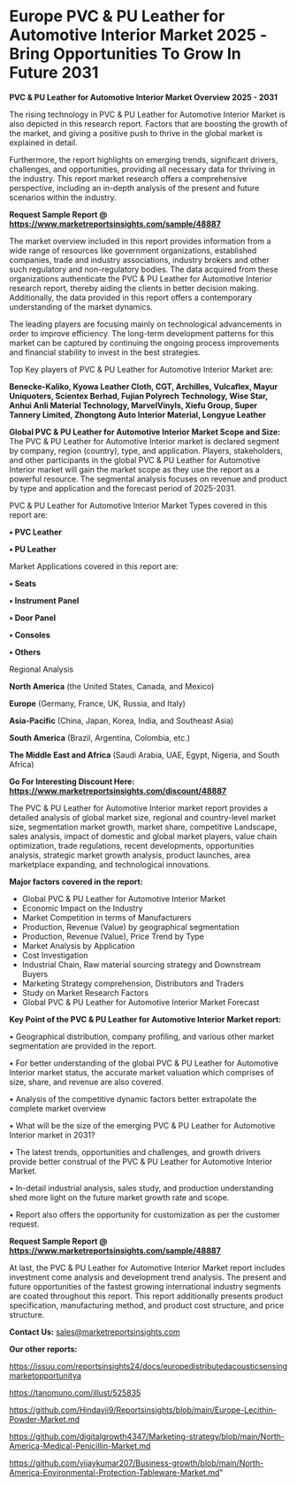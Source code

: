# Europe PVC & PU Leather for Automotive Interior Market 2025 -Bring Opportunities To Grow In Future 2031

<Strong> PVC & PU Leather for Automotive Interior Market Overview 2025 - 2031</strong>

The rising technology in PVC & PU Leather for Automotive Interior Market is also depicted in this research report. Factors that are boosting the growth of the market, and giving a positive push to thrive in the global market is explained in detail.

Furthermore, the report highlights on emerging trends, significant drivers, challenges, and opportunities, providing all necessary data for thriving in the industry. This report market research offers a comprehensive perspective, including an in-depth analysis of the present and future scenarios within the industry.

<strong>Request Sample Report @ <a href=https://www.marketreportsinsights.com/sample/48887>https://www.marketreportsinsights.com/sample/48887</a></strong>

The market overview included in this report provides information from a wide range of resources like government organizations, established companies, trade and industry associations, industry brokers and other such regulatory and non-regulatory bodies. The data acquired from these organizations authenticate the PVC & PU Leather for Automotive Interior research report, thereby aiding the clients in better decision making. Additionally, the data provided in this report offers a contemporary understanding of the market dynamics.

The leading players are focusing mainly on technological advancements in order to improve efficiency. The long-term development patterns for this market can be captured by continuing the ongoing process improvements and financial stability to invest in the best strategies.

Top Key players of PVC & PU Leather for Automotive Interior Market are:

<strong>Benecke-Kaliko, Kyowa Leather Cloth, CGT, Archilles, Vulcaflex, Mayur Uniquoters, Scientex Berhad, Fujian Polyrech Technology, Wise Star, Anhui Anli Material Technology, MarvelVinyls, Xiefu Group, Super Tannery Limited, Zhongtong Auto Interior Material, Longyue Leather</strong>

<strong><b>Global PVC & PU Leather for Automotive Interior Market Scope and Size:</b></strong>
The PVC & PU Leather for Automotive Interior market is declared segment by company, region (country), type, and application. Players, stakeholders, and other participants in the global PVC & PU Leather for Automotive Interior market will gain the market scope as they use the report as a powerful resource. The segmental analysis focuses on revenue and product by type and application and the forecast period of 2025-2031.

PVC & PU Leather for Automotive Interior Market Types covered in this report are:

<strong>•  PVC Leather

•  PU Leather</strong>

Market Applications covered in this report are:

<strong>•  Seats

•  Instrument Panel

•  Door Panel

•  Consoles

•  Others</strong> 

Regional Analysis

<strong>North America</strong> (the United States, Canada, and Mexico)

<strong>Europe</strong> (Germany, France, UK, Russia, and Italy)

<strong>Asia-Pacific</strong> (China, Japan, Korea, India, and Southeast Asia)

<strong>South America</strong> (Brazil, Argentina, Colombia, etc.)

<strong>The Middle East and Africa</strong> (Saudi Arabia, UAE, Egypt, Nigeria, and South Africa)

<strong>Go For Interesting Discount Here: <a href=https://www.marketreportsinsights.com/discount/48887>https://www.marketreportsinsights.com/discount/48887</a></strong>

The PVC & PU Leather for Automotive Interior market report provides a detailed analysis of global market size, regional and country-level market size, segmentation market growth, market share, competitive Landscape, sales analysis, impact of domestic and global market players, value chain optimization, trade regulations, recent developments, opportunities analysis, strategic market growth analysis, product launches, area marketplace expanding, and technological innovations.

<strong><b>Major factors covered in the report:</b></strong>
<ul>
  <li>Global PVC & PU Leather for Automotive Interior Market </li>
  <li>Economic Impact on the Industry</li>
  <li>Market Competition in terms of Manufacturers</li>
  <li>Production, Revenue (Value) by geographical segmentation</li>
  <li>Production, Revenue (Value), Price Trend by Type</li>
  <li>Market Analysis by Application</li>
  <li>Cost Investigation</li>
  <li>Industrial Chain, Raw material sourcing strategy and Downstream Buyers</li>
  <li>Marketing Strategy comprehension, Distributors and Traders</li>
  <li>Study on Market Research Factors</li>
  <li>Global PVC & PU Leather for Automotive Interior Market Forecast</li>
</ul>

<strong><b>Key Point of the PVC & PU Leather for Automotive Interior Market report:</b></strong>

• Geographical distribution, company profiling, and various other market segmentation are provided in the report.

• For better understanding of the global PVC & PU Leather for Automotive Interior market status, the accurate market valuation which comprises of size, share, and revenue are also covered.

• Analysis of the competitive dynamic factors better extrapolate the complete market overview

• What will be the size of the emerging PVC & PU Leather for Automotive Interior market in 2031?

• The latest trends, opportunities and challenges, and growth drivers provide better construal of the PVC & PU Leather for Automotive Interior Market.

• In-detail industrial analysis, sales study, and production understanding shed more light on the future market growth rate and scope.

• Report also offers the opportunity for customization as per the customer request.

<strong>Request Sample Report @ <a href=https://www.marketreportsinsights.com/sample/48887>https://www.marketreportsinsights.com/sample/48887</a></strong>

At last, the PVC & PU Leather for Automotive Interior Market report includes investment come analysis and development trend analysis. The present and future opportunities of the fastest growing international industry segments are coated throughout this report. This report additionally presents product specification, manufacturing method, and product cost structure, and price structure.

<strong>Contact Us:</strong>
sales@marketreportsinsights.com

<strong>Our other reports:</strong>

<a href=https://issuu.com/reportsinsights24/docs/europedistributedacousticsensingmarketopportunitya>https://issuu.com/reportsinsights24/docs/europedistributedacousticsensingmarketopportunitya</a>

<a href=https://tanomuno.com/illust/525835>https://tanomuno.com/illust/525835</a>

<a href=https://github.com/Hindavii9/Reportsinsights/blob/main/Europe-Lecithin-Powder-Market.md>https://github.com/Hindavii9/Reportsinsights/blob/main/Europe-Lecithin-Powder-Market.md</a>

<a href=https://github.com/digitalgrowth4347/Marketing-strategy/blob/main/North-America-Medical-Penicillin-Market.md>https://github.com/digitalgrowth4347/Marketing-strategy/blob/main/North-America-Medical-Penicillin-Market.md</a>

<a href=https://github.com/vijaykumar207/Business-growth/blob/main/North-America-Environmental-Protection-Tableware-Market.md>https://github.com/vijaykumar207/Business-growth/blob/main/North-America-Environmental-Protection-Tableware-Market.md</a>"

